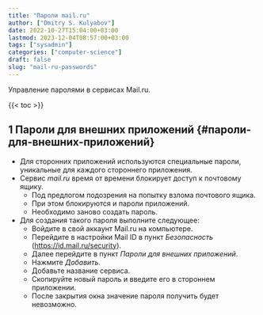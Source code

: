 ```yaml
---
title: "Пароли mail.ru"
author: ["Dmitry S. Kulyabov"]
date: 2022-10-27T15:04:00+03:00
lastmod: 2023-12-04T08:57:00+03:00
tags: ["sysadmin"]
categories: ["computer-science"]
draft: false
slug: "mail-ru-passwords"
---
```


Управление паролями в сервисах Mail.ru.

<!--more-->

{{< toc >}}


## <span class="section-num">1</span> Пароли для внешних приложений {#пароли-для-внешних-приложений}

-   Для сторонних приложений используются специальные пароли, уникальные для каждого стороннего приложения.
-   Сервис _mail.ru_ время от времени блокирует доступ к почтовому ящику.
    -   Под предлогом подозрения на попытку взлома почтового ящика.
    -   При этом блокируются и пароли приложений.
    -   Необходимо заново создать пароль.
-   Для создания такого пароля выполните следующее:
    -   Войдите в свой аккаунт Mail.ru на компьютере.
    -   Перейдите в настройки Mail ID в пункт _Безопасность_ (<https://id.mail.ru/security>).
    -   Далее перейдите в пункт _Пароли для внешних приложений_.
    -   Нажмите _Добавить_.
    -   Добавьте название сервиса.
    -   Скопируйте новый пароль и введите его в стороннем приложении.
    -   После закрытия окна значение пароля получить будет невозможно.
